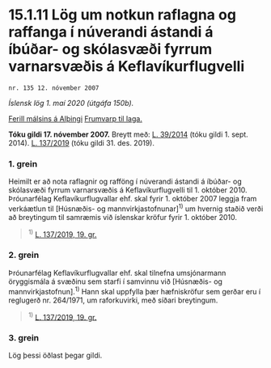 # 15.1.11 Lög um notkun raflagna og raffanga í núverandi ástandi á íbúðar- og skólasvæði fyrrum varnarsvæðis á Keflavíkurflugvelli

`nr. 135 12. nóvember 2007`

_Íslensk lög 1. maí 2020 (útgáfa 150b)._

[Ferill málsins á Alþingi](https://www.althingi.is/thingstorf/thingmalalistar-eftir-thingum/ferill/?ltg=135&mnr=65)
[Frumvarp til laga.](https://www.althingi.is/altext/135/s/0065.html)

**Tóku gildi 17. nóvember 2007.**
Breytt með:
[L. 39/2014](https://althingi.is/altext/stjt/2014.039.html) (tóku gildi 1. sept. 2014).
[L. 137/2019](https://althingi.is/altext/stjt/2019.137.html) (tóku gildi 31. des. 2019).

### 1. grein

Heimilt er að nota raflagnir og rafföng í núverandi ástandi á íbúðar- og skólasvæði fyrrum varnarsvæðis á Keflavíkurflugvelli til 1. október 2010. Þróunarfélag Keflavíkurflugvallar ehf. skal fyrir 1. október 2007 leggja fram verkáætlun til [Húsnæðis- og mannvirkjastofnunar]<sup>1)</sup> um hvernig staðið verði að breytingum til samræmis við íslenskar kröfur fyrir 1. október 2010.

> <sup>1)</sup> [L. 137/2019, 19. gr.](https://althingi.is/altext/stjt/2019.137.html#G19)

### 2. grein

Þróunarfélag Keflavíkurflugvallar ehf. skal tilnefna umsjónarmann öryggismála á svæðinu sem starfi í samvinnu við [Húsnæðis- og mannvirkjastofnun].<sup>1)</sup> Hann skal uppfylla þær hæfniskröfur sem gerðar eru í reglugerð nr. 264/1971, um raforkuvirki, með síðari breytingum.

> <sup>1)</sup> [L. 137/2019, 19. gr.](https://althingi.is/altext/stjt/2019.137.html#G19)

### 3. grein

Lög þessi öðlast þegar gildi.
